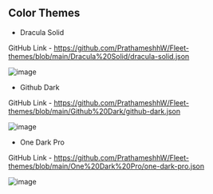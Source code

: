 ## Color Themes

- Dracula Solid

GitHub Link - https://github.com/PrathameshhW/Fleet-themes/blob/main/Dracula%20Solid/dracula-solid.json

![image](https://github.com/PrathameshhW/Fleet-themes/assets/147493795/35df4c92-cffd-452c-94ff-048fbe120388)

- Github Dark

GitHub Link - https://github.com/PrathameshhW/Fleet-themes/blob/main/Github%20Dark/github-dark.json

![image](https://github.com/PrathameshhW/Fleet-themes/assets/147493795/c25ffd11-0f26-4278-9cc6-4f6679956b60)

- One Dark Pro

GitHub Link - https://github.com/PrathameshhW/Fleet-themes/blob/main/One%20Dark%20Pro/one-dark-pro.json

![image](https://github.com/PrathameshhW/Fleet-themes/assets/147493795/d1b199ab-78cc-45a4-8313-c0ad8b0cdb08)
